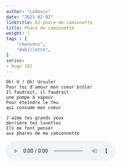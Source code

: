 ```yaml
---
author: "Ludovic"
date: "2021-02-02"
linktitle: 02-phare-de-camionette  
title: Phare de camionette
weight: 1
tags : [
    "chansons",
    "mobillette",   
]
series:
- Hugo 101
---
```


    Oh! U ! Oh! Ursule!
    Pour toi d'amour mon coeur brûle!
    Il faudrait, il faudrait
    une pompe à vapeur
    Pour éteindre le feu
    qui consume mon coeur

    J'aime tes grands yeux
    derrière tes lunettes
    Ils me font penser
    aux phares de ma camionnette

<audio controls>
    <source src="../02-Ursule-paroles-accords-et-musique.mp3" type="audio/mp3">
</audio>